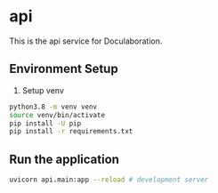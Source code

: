 # api

This is the api service for Doculaboration.

## Environment Setup

1. Setup venv
```bash
python3.8 -m venv venv
source venv/bin/activate
pip install -U pip
pip install -r requirements.txt
```
## Run the application

```bash
uvicorn api.main:app --reload # development server
```
